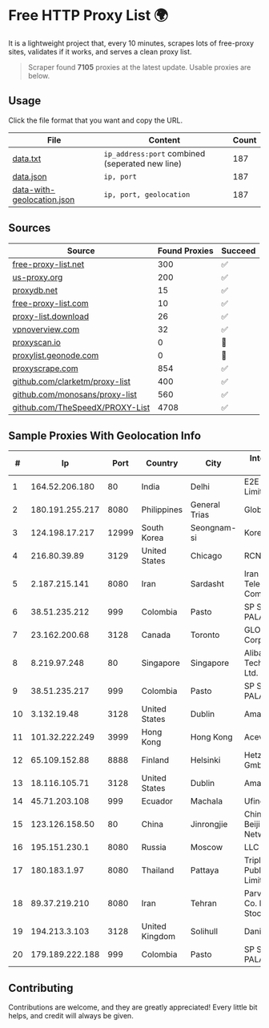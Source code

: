 
# Free HTTP Proxy List 🌍

It is a lightweight project that, every 10 minutes, scrapes lots of free-proxy sites, validates if it works, and serves a clean proxy list.


> Scraper found **7105** proxies at the latest update. Usable proxies are below.

## Usage

Click the file format that you want and copy the URL.


|File|Content|Count|
|----|-------|-----|
|[data.txt](https://raw.githubusercontent.com/themiralay/Proxy-List-World/master/data.txt)|`ip_address:port` combined (seperated new line)|187|
|[data.json](https://raw.githubusercontent.com/themiralay/Proxy-List-World/master/data.json)|`ip, port`|187|
|[data-with-geolocation.json](https://raw.githubusercontent.com/themiralay/Proxy-List-World/master/data-with-geolocation.json)|`ip, port, geolocation`|187|

## Sources

|Source|Found Proxies|Succeed|
|------|-------------|-------|
|[free-proxy-list.net](https://free-proxy-list.net)|300|✅|
|[us-proxy.org](https://www.us-proxy.org)|200|✅|
|[proxydb.net](http://proxydb.net)|15|✅|
|[free-proxy-list.com](https://free-proxy-list.com/?page=&port=&type%5B%5D=http&type%5B%5D=https&up_time=0&search=Search)|10|✅|
|[proxy-list.download](https://www.proxy-list.download/HTTP)|26|✅|
|[vpnoverview.com](https://vpnoverview.com/privacy/anonymous-browsing/free-proxy-servers)|32|✅|
|[proxyscan.io](https://www.proxyscan.io)|0|🚫|
|[proxylist.geonode.com](https://proxylist.geonode.com/api/proxy-list?limit=300&page=1&sort_by=lastChecked&sort_type=desc&protocols=http,https)|0|🚫|
|[proxyscrape.com](https://api.proxyscrape.com/v2/?request=displayproxies&protocol=http&timeout=10000&country=all&ssl=all&anonymity=all)|854|✅|
|[github.com/clarketm/proxy-list](https://raw.githubusercontent.com/clarketm/proxy-list/master/proxy-list-raw.txt)|400|✅|
|[github.com/monosans/proxy-list](https://raw.githubusercontent.com/monosans/proxy-list/main/proxies/http.txt)|560|✅|
|[github.com/TheSpeedX/PROXY-List](https://raw.githubusercontent.com/TheSpeedX/PROXY-List/master/http.txt)|4708|✅|


## Sample Proxies With Geolocation Info

|#|Ip|Port|Country|City|Internet Service Provider|
|-|--|----|-------|----|-------------------------|
|1|164.52.206.180|80|India|Delhi|E2E Networks Limited|
|2|180.191.255.217|8080|Philippines|General Trias|Globe Telecom|
|3|124.198.17.217|12999|South Korea|Seongnam-si|Korea Telecom|
|4|216.80.39.89|3129|United States|Chicago|RCN|
|5|2.187.215.141|8080|Iran|Sardasht|Iran Telecommunication Company PJS|
|6|38.51.235.212|999|Colombia|Pasto|SP SISTEMAS PALACIOS LTDA|
|7|23.162.200.68|3128|Canada|Toronto|GLOBALTELEHOST Corp.|
|8|8.219.97.248|80|Singapore|Singapore|Alibaba (US) Technology Co., Ltd.|
|9|38.51.235.217|999|Colombia|Pasto|SP SISTEMAS PALACIOS LTDA|
|10|3.132.19.48|3128|United States|Dublin|Amazon.com, Inc.|
|11|101.32.222.249|3999|Hong Kong|Hong Kong|Aceville Pte.ltd|
|12|65.109.152.88|8888|Finland|Helsinki|Hetzner Online GmbH|
|13|18.116.105.71|3128|United States|Dublin|Amazon.com, Inc.|
|14|45.71.203.108|999|Ecuador|Machala|Ufinet Panama S.A.|
|15|123.126.158.50|80|China|Jinrongjie|China Unicom Beijing Province Network|
|16|195.151.230.1|8080|Russia|Moscow|LLC Home Me MC|
|17|180.183.1.97|8080|Thailand|Pattaya|Triple T Broadband Public Company Limited|
|18|89.37.219.210|8080|Iran|Tehran|Parvaresh Dadeha Co. Private Joint Stock|
|19|194.213.3.103|3128|United Kingdom|Solihull|Daniel Jackson|
|20|179.189.222.188|999|Colombia|Pasto|SP SISTEMAS PALACIOS LTDA|



## Contributing

Contributions are welcome, and they are greatly appreciated! Every
little bit helps, and credit will always be given.

